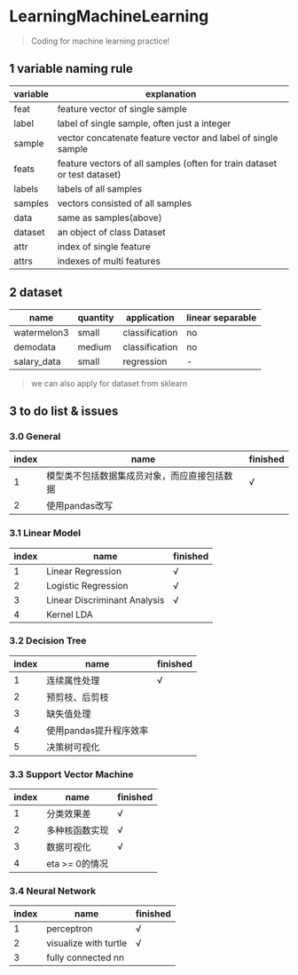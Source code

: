 # LearningMachineLearning

> Coding for machine learning practice!

## 1 variable naming rule

variable|explanation
-|-
feat| feature vector of single sample
label| label of single sample, often just a integer
sample| vector concatenate feature vector and label of single sample
feats| feature vectors of all samples (often for train dataset or test dataset)
labels| labels of all samples
samples| vectors consisted of all samples
data| same as samples(above)
dataset| an object of class Dataset
attr| index of single feature
attrs| indexes of multi features

## 2 dataset

name| quantity| application| linear separable
-|-|-|-
watermelon3| small | classification| no
demodata| medium | classification| no
salary_data| small |regression | -

> we can also apply for dataset from sklearn

## 3 to do list \& issues

### 3.0 General

index|name|finished
-|-|-
1| 模型类不包括数据集成员对象，而应直接包括数据| √
2| 使用pandas改写|

### 3.1 Linear Model

index|name|finished
-|-|-
1| Linear Regression| √
2| Logistic Regression|√
3| Linear Discriminant Analysis| √
4| Kernel LDA| 

### 3.2 Decision Tree

index|name|finished
-|-|-
1| 连续属性处理| √
2| 预剪枝、后剪枝|
3| 缺失值处理|
4| 使用pandas提升程序效率|
5| 决策树可视化|

### 3.3 Support Vector Machine

index|name|finished
-|-|-
1| 分类效果差| √
2| 多种核函数实现| √
3| 数据可视化| √
4| eta >= 0的情况|

### 3.4 Neural Network

index|name|finished
-|-|-
1| perceptron| √
2| visualize with turtle| √
3| fully connected nn|
